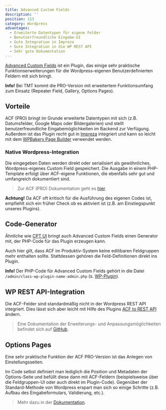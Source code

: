 ```yaml
---
title: Advanced Custom Fields
description: ''
position: 113
category: Wordpress
advantages:
  - Erweiterte Datentypen für eigene Felder
  - Benutzerfreundliche Eingabe-UI
  - Gute Integration in Impreza
  - Gute Integration in die WP REST API
  - Sehr gute Dokumentation
---
```


[Advanced Custom Fields](https://www.advancedcustomfields.com/) ist ein Plugin, das einige sehr praktische Funktionserweiterungen für die Wordpress-eigenen Benutzerdefinierten Feldern mit sich bringt.

<alert type="info">**Info!** Bei TMT kommt die PRO-Version mit erweitertem Funktionsumfang zum Einsatz (Repeater Field, Gallery, Options Pages).</alert>

## Vorteile

ACF (PRO) bringt im Grunde erweiterte Datentypen mit sich (z.B. Datumsfelder, Google Maps oder Bildergalerien) und stellt benutzerfreundliche Eingabemöglichkeiten im Backend zur Verfügung. Außerdem ist das Plugin recht gut in [Impreza](/wordpress/impreza) integriert und kann so leicht mit dem [WPBakery Page Builder](https://wpbakery.com/) verwendet werden.

<list :items="advantages"></list>

### Native Wordpress-Integration

Die eingegeben Daten werden direkt oder serialisiert als gewöhnliches, Wordpress-eigenes Custom Field gespeichert. Die Ausgabe in einem PHP-Template erfolgt über ACF-eigene Funktionen, die ebenfalls sehr gut und umfangreich dokumentiert sind.

> Zur ACF (PRO) Dokumentation geht es [hier](https://www.advancedcustomfields.com/resources/).

<alert type="warning">**Achtung!** Da ACF oft kritisch für die Ausführung des eigenen Codes ist, empfiehlt sich ein früher Check ob es aktiviert ist (z.B. am Einstiegspunkt unseres Plugins).</alert>

## Code-Generator

Ähnliche wie [CPT UI](/wordpress/cpt#cpt-ui) bringt auch Advanced Custom Fields einen Generator mit, der PHP-Code für das Plugin erzeugen kann.

Auch hier gilt, dass ACF im Produktiv-System keine editibaren Feldgruppen mehr enthalten sollte. Stattdessen gehören die Feld-Definitionen direkt ins Plugin.

<alert type="info">**Info!** Der PHP-Code für Advanced Custom Fields gehört in die Datei `/admin/class-wp-plugin-name-admin.php` (s. [WP-Plugin](/wordpress/plugin)).</alert>

## WP REST API-Integration

Die ACF-Felder sind standardmäßig nicht in der Wordpress REST API integriert. Dies lässt sich aber leicht mit Hilfe des Plugins [ACF to REST API](https://de.wordpress.org/plugins/acf-to-rest-api/) ändern.

> Eine Dokumentation der Erweiterungs- und Anpassungsmöglichkeiten befindet sich auf [GitHub](https://github.com/airesvsg/acf-to-rest-api/).

## Options Pages

Eine sehr praktische Funktion der ACF PRO-Version ist das Anlegen von Einstellungsseiten.

Im Code selbst definiert man lediglich die Position und Metadaten der Options-Seite und befüllt diese dann mit ACF-Feldern (beispielsweise über die Feldgruppen-UI oder auch direkt im Plugin-Code).
Gegenüber der Standard-Methode von Wordpress erspart man sich so einige Schritte (z.B. Aufbau des Eingabeformulars, Validierung, etc.).

> Mehr dazu in der [Dokumentation](https://www.advancedcustomfields.com/resources/options-page/).
